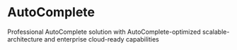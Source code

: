 # AutoComplete
Professional AutoComplete solution with AutoComplete-optimized scalable-architecture and enterprise cloud-ready capabilities
